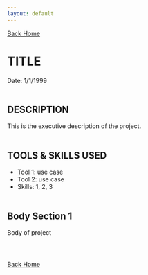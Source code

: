 ```yaml
---
layout: default
---
```


[Back Home](./index.md)


# TITLE

Date: 1/1/1999
<br/><br/>

## DESCRIPTION

This is the executive description of the project.
<br/><br/>

## TOOLS & SKILLS USED

- Tool 1: use case
- Tool 2: use case
- Skills: 1, 2, 3
<br/><br/>

## Body Section 1

Body of project
<br/><br/>

#  
[Back Home](./index.md)
